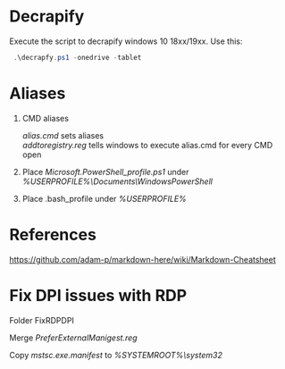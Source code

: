 # Decrapify

Execute the script to decrapify windows 10 18xx/19xx. Use this:

```powershell
 .\decrapfy.ps1 -onedrive -tablet
```

# Aliases

1. CMD aliases

   *alias.cmd* sets aliases   
   *addtoregistry.reg* tells windows to execute alias.cmd for every CMD open

2. Place *Microsoft.PowerShell_profile.ps1* under *%USERPROFILE%\Documents\WindowsPowerShell*

3. Place .bash_profile under *%USERPROFILE%*


# References

https://github.com/adam-p/markdown-here/wiki/Markdown-Cheatsheet


# Fix DPI issues with RDP

Folder FixRDPDPI

Merge *PreferExternalManigest.reg*

Copy *mstsc.exe.manifest* to *%SYSTEMROOT%\system32*


